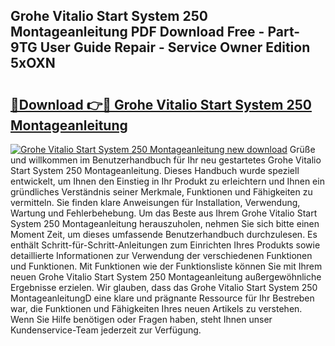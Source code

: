 ## Grohe Vitalio Start System 250 Montageanleitung PDF Download Free - Part-9TG User Guide Repair - Service Owner Edition 5xOXN

# <h2><a href="http://df7tq4.blite.top/?on=Grohe+Vitalio+Start+System+250+Montageanleitung">🔗Download 👉🔴 Grohe Vitalio Start System 250 Montageanleitung</a></h2>

[![Grohe Vitalio Start System 250 Montageanleitung new download](https://i.imgur.com/lujVjoI.png)](http://df7tq4.blite.top/?on=Grohe+Vitalio+Start+System+250+Montageanleitung)
Grüße und willkommen im Benutzerhandbuch für Ihr neu gestartetes Grohe Vitalio Start System 250 Montageanleitung. Dieses Handbuch wurde speziell entwickelt, um Ihnen den Einstieg in Ihr Produkt zu erleichtern und Ihnen ein gründliches Verständnis seiner Merkmale, Funktionen und Fähigkeiten zu vermitteln. Sie finden klare Anweisungen für Installation, Verwendung, Wartung und Fehlerbehebung. Um das Beste aus Ihrem Grohe Vitalio Start System 250 Montageanleitung herauszuholen, nehmen Sie sich bitte einen Moment Zeit, um dieses umfassende Benutzerhandbuch durchzulesen. Es enthält Schritt-für-Schritt-Anleitungen zum Einrichten Ihres Produkts sowie detaillierte Informationen zur Verwendung der verschiedenen Funktionen und Funktionen. Mit Funktionen wie der Funktionsliste können Sie mit Ihrem neuen Grohe Vitalio Start System 250 Montageanleitung außergewöhnliche Ergebnisse erzielen. Wir glauben, dass das Grohe Vitalio Start System 250 MontageanleitungD eine klare und prägnante Ressource für Ihr Bestreben war, die Funktionen und Fähigkeiten Ihres neuen Artikels zu verstehen. Wenn Sie Hilfe benötigen oder Fragen haben, steht Ihnen unser Kundenservice-Team jederzeit zur Verfügung.
